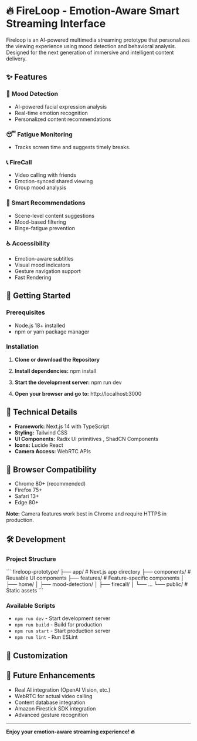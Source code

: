 # 🔥 FireLoop - Emotion-Aware Smart Streaming Interface

Fireloop is an AI-powered multimedia streaming prototype that personalizes the viewing experience using mood detection and behavioral analysis. Designed for the next generation of immersive and intelligent content delivery.

## ✨ Features

### 🧠 **Mood Detection**
- AI-powered facial expression analysis
- Real-time emotion recognition
- Personalized content recommendations

### 😴 **Fatigue Monitoring**
- Tracks screen time and suggests timely breaks.

### 📞 **FireCall**
- Video calling with friends
- Emotion-synced shared viewing
- Group mood analysis

### 🎯 **Smart Recommendations**
- Scene-level content suggestions
- Mood-based filtering
- Binge-fatigue prevention

### ♿ **Accessibility**
- Emotion-aware subtitles
- Visual mood indicators
- Gesture navigation support
- Fast Rendering


## 🚀 Getting Started

### Prerequisites
- Node.js 18+ installed
- npm or yarn package manager

### Installation

1. **Clone or download the Repository**

2. **Install dependencies:**
   npm install

3. **Start the development server:**
   npm run dev

4. **Open your browser and go to:**
   http://localhost:3000


## 🔧 Technical Details

- **Framework:** Next.js 14 with TypeScript
- **Styling:** Tailwind CSS
- **UI Components:** Radix UI primitives , ShadCN Components
- **Icons:** Lucide React
- **Camera Access:** WebRTC APIs

## 📱 Browser Compatibility

- Chrome 80+ (recommended)
- Firefox 75+
- Safari 13+
- Edge 80+

**Note:** Camera features work best in Chrome and require HTTPS in production.

## 🛠️ Development

### Project Structure
\`\`\`
fireloop-prototype/
├── app/                 # Next.js app directory
├── components/          # Reusable UI components
├── features/           # Feature-specific components
│   ├── home/
│   ├── mood-detection/
│   ├── firecall/
│   └── ...
└── public/             # Static assets
\`\`\`

### Available Scripts
- `npm run dev` - Start development server
- `npm run build` - Build for production
- `npm run start` - Start production server
- `npm run lint` - Run ESLint

## 🎨 Customization



## 🔮 Future Enhancements

- Real AI integration (OpenAI Vision, etc.)
- WebRTC for actual video calling
- Content database integration
- Amazon Firestick SDK integration
- Advanced gesture recognition


---

**Enjoy your emotion-aware streaming experience! 🔥**
